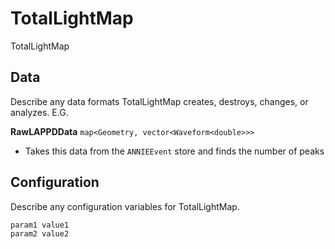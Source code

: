 # TotalLightMap

TotalLightMap

## Data

Describe any data formats TotalLightMap creates, destroys, changes, or analyzes. E.G.

**RawLAPPDData** `map<Geometry, vector<Waveform<double>>>`
* Takes this data from the `ANNIEEvent` store and finds the number of peaks


## Configuration

Describe any configuration variables for TotalLightMap.

```
param1 value1
param2 value2
```
